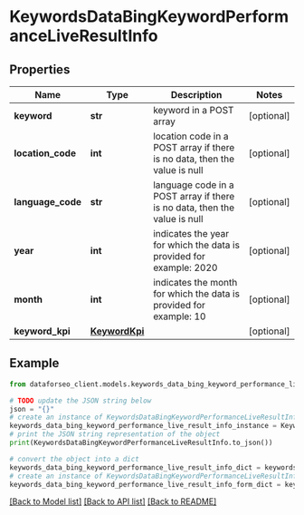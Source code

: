 # KeywordsDataBingKeywordPerformanceLiveResultInfo


## Properties

Name | Type | Description | Notes
------------ | ------------- | ------------- | -------------
**keyword** | **str** | keyword in a POST array | [optional] 
**location_code** | **int** | location code in a POST array if there is no data, then the value is null | [optional] 
**language_code** | **str** | language code in a POST array if there is no data, then the value is null | [optional] 
**year** | **int** | indicates the year for which the data is provided for example: 2020 | [optional] 
**month** | **int** | indicates the month for which the data is provided for example: 10 | [optional] 
**keyword_kpi** | [**KeywordKpi**](KeywordKpi.md) |  | [optional] 

## Example

```python
from dataforseo_client.models.keywords_data_bing_keyword_performance_live_result_info import KeywordsDataBingKeywordPerformanceLiveResultInfo

# TODO update the JSON string below
json = "{}"
# create an instance of KeywordsDataBingKeywordPerformanceLiveResultInfo from a JSON string
keywords_data_bing_keyword_performance_live_result_info_instance = KeywordsDataBingKeywordPerformanceLiveResultInfo.from_json(json)
# print the JSON string representation of the object
print(KeywordsDataBingKeywordPerformanceLiveResultInfo.to_json())

# convert the object into a dict
keywords_data_bing_keyword_performance_live_result_info_dict = keywords_data_bing_keyword_performance_live_result_info_instance.to_dict()
# create an instance of KeywordsDataBingKeywordPerformanceLiveResultInfo from a dict
keywords_data_bing_keyword_performance_live_result_info_form_dict = keywords_data_bing_keyword_performance_live_result_info.from_dict(keywords_data_bing_keyword_performance_live_result_info_dict)
```
[[Back to Model list]](../README.md#documentation-for-models) [[Back to API list]](../README.md#documentation-for-api-endpoints) [[Back to README]](../README.md)


